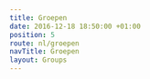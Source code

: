 ```yaml
---
title: Groepen
date: 2016-12-18 18:50:00 +01:00
position: 5
route: nl/groepen
navTitle: Groepen
layout: Groups
---
```


